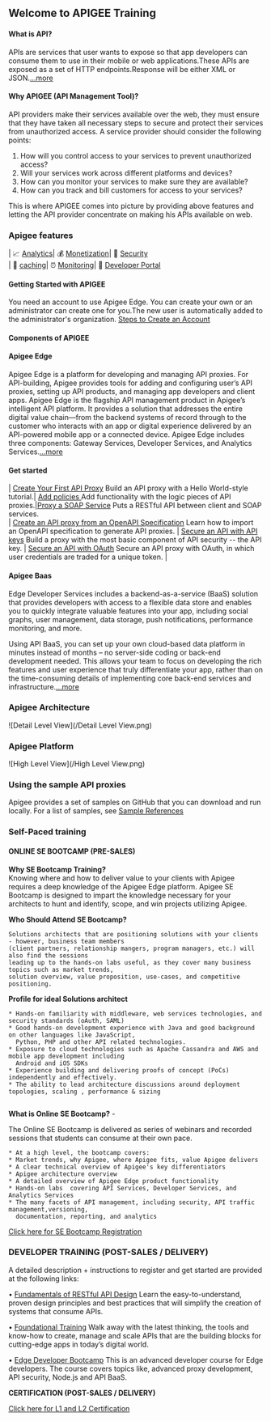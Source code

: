 ## Welcome to APIGEE Training

#### **What is API?**
APIs are services that user wants to expose so that app developers can consume them to use in their mobile or web applications.These APIs are exposed as a set of HTTP endpoints.Response will be either XML or JSON.[...more](http://docs.apigee.com/api-services/content/understanding-apis-and-api-proxies) 

#### **Why APIGEE (API Management Tool)?**

API providers make their services available over the web, they must ensure that they have taken all necessary steps to secure and protect their services from unauthorized access. A service provider should consider the following points:

1. How will you control access to your services to prevent unauthorized access?
2. Will your services work across different platforms and devices?
3. How can you monitor your services to make sure they are available?
4. How can you track and bill customers for access to your services?

This is where APIGEE comes into picture by providing above features and letting the API provider concentrate on making his APIs available on web.

### **Apigee features**

   | :chart_with_upwards_trend: [Analytics](http://docs.apigee.com/analytics-services/content/analytics-services-overview)| :moneybag:  [Monetization](http://docs.apigee.com/monetization/content/configure-monetization-developer-portal)| :closed_lock_with_key: [Security](http://docs.apigee.com/api-services/content/api-security)   
   | :baggage_claim: [caching](http://docs.apigee.com/api-services/content/caching-edge)| :alarm_clock: [Monitoring](http://docs.apigee.:chart_with_upwards_trend:com/api-services/content/using-trace-tool-0)| :customs: [Developer Portal](http://docs.apigee.com/developer-services/content/what-developer-portal)


#### **Getting Started with APIGEE**
You need an account to use Apigee Edge. You can create your own or an administrator can create one for you.The new user is automatically added to the administrator's organization.
[Steps to Create an Account](http://docs.apigee.com/api-services/content/creating-apigee-edge-account)
#### **Components of APIGEE**

#### **Apigee Edge** 

Apigee Edge is a platform for developing and managing API proxies.
For API-building, Apigee provides tools for adding and configuring user’s API proxies, setting up API products, and managing app developers and client apps. Apigee Edge is the flagship API management product in Apigee’s intelligent API platform. It provides a solution that addresses the entire digital value chain—from the backend systems of record through to the customer who interacts with an app or digital experience delivered by an API-powered mobile app or a connected device. 
Apigee Edge includes three components: Gateway Services, Developer Services, and Analytics Services.[...more](http://docs.apigee.com/api-services/content/what-apigee-edge)

#### **Get started**

| [Create Your First API Proxy](http://docs.apigee.com/tutorials/add-and-configure-your-first-api)  Build an API proxy with a Hello World-style tutorial.| [Add policies ](http://docs.apigee.com/tutorials/add-policies-your-api) Add functionality with the logic pieces of API proxies.|[Proxy a SOAP Service](http://docs.apigee.com/tutorials/proxy-soap-service) Puts a RESTful API between client and SOAP services.                          
| [Create an API proxy from an OpenAPI Specification](http://docs.apigee.com/tutorials/create-api-proxy-openapi-spec) Learn how to import an OpenAPI specification to generate API proxies. | [Secure an API with API keys](http://docs.apigee.com/tutorials/secure-calls-your-api-through-api-key-validation) Build a proxy with the most basic component of API security -- the API key. | [Secure an API with OAuth](http://docs.apigee.com/tutorials/secure-calls-your-api-through-oauth-20-client-credentials) Secure an API proxy with OAuth, in which user credentials are traded for a unique token. |

#### **Apigee Baas** 

Edge Developer Services includes a backend-as-a-service (BaaS) solution that provides developers with access to a flexible data store and enables you to quickly integrate valuable features into your app, including social graphs, user management, data storage, push notifications, performance monitoring, and more.

Using API BaaS, you can set up your own cloud-based data platform in minutes instead of months – no server-side coding or back-end development needed. This allows your team to focus on developing the rich features and user experience that truly differentiate your app, rather than on the time-consuming details of implementing core back-end services and infrastructure.[...more](http://docs.apigee.com/api-baas)

### **Apigee Architecture**

![Detail Level View](/Detail Level View.png)

### **Apigee Platform**

![High Level View](/High Level View.png)

### **Using the sample API proxies**

Apigee provides a set of samples on GitHub that you can download and run locally. For a list of samples, see [Sample References](https://github.com/apigee/api-platform-samples.)

### **Self-Paced training**

#### **ONLINE SE BOOTCAMP (PRE-SALES)**

**Why SE Bootcamp Training?**  
Knowing where and how to deliver value to your clients with Apigee requires a deep knowledge of the Apigee Edge platform. Apigee SE Bootcamp is designed to impart the knowledge necessary for your architects to hunt and identify, scope, and win projects utilizing Apigee. 

**Who Should Attend SE Bootcamp?** 
```
Solutions architects that are positioning solutions with your clients - however, business team members 
(client partners, relationship mangers, program managers, etc.) will also find the sessions 
leading up to the hands-on labs useful, as they cover many business topics such as market trends, 
solution overview, value proposition, use-cases, and competitive positioning.
```

**Profile for ideal Solutions architect**
```
* Hands-on familiarity with middleware, web services technologies, and security standards (oAuth, SAML)
* Good hands-on development experience with Java and good background on other languages like JavaScript,
  Python, PHP and other API related technologies.
* Exposure to cloud technologies such as Apache Cassandra and AWS and mobile app development including 
  Android and iOS SDKs
* Experience building and delivering proofs of concept (PoCs) independently and effectively.
* The ability to lead architecture discussions around deployment topologies, scaling , performance & sizing
 
```
**What is Online SE Bootcamp?** - 

The Online SE Bootcamp is delivered as series of webinars and recorded sessions that students can consume at their own pace.
```
* At a high level, the bootcamp covers:
* Market trends, why Apigee, where Apigee fits, value Apigee delivers
* A clear technical overview of Apigee's key differentiators
* Apigee architecture overview
* A detailed overview of Apigee Edge product functionality
* Hands-on labs  covering API Services, Developer Services, and Analytics Services
* The many facets of API management, including security, API traffic management,versioning, 
  documentation, reporting, and analytics
```
[Click here for SE Bootcamp Registration](https://se-bootcamp.apigee.net/login)

### **DEVELOPER TRAINING (POST-SALES / DELIVERY)**

A detailed description + instructions to register and get started are provided at the following links:

•	[Fundamentals of RESTful API Design](http://academy.apigee.com/courses/elearning/fundamentals-restful-api-design)
Learn the easy-to-understand, proven design principles and best practices that will simplify the creation of systems that consume APIs. 

•	[Foundational Training](http://academy.apigee.com/courses/elearning/foundation_training)
Walk away with the latest thinking, the tools and know-how to create, manage and scale APIs that are the building blocks for cutting-edge apps in today’s digital world. 

•	[Edge Developer Bootcamp](http://academy.apigee.com/courses/elearning/Edge_developer_bootcamp)
This is an advanced developer course for Edge developers. The course covers topics like, advanced proxy development, API security, Node.js and API BaaS.

 **CERTIFICATION (POST-SALES / DELIVERY)**

[Click here for L1 and L2 Certification](http://academy.apigee.com/courses/certification)
